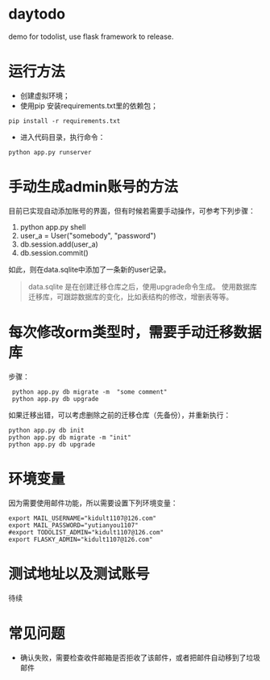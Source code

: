 # daytodo
demo for todolist, use flask framework to release.

# 运行方法  
- 创建虚拟环境；
- 使用pip 安装requirements.txt里的依赖包；
```buildoutcfg
pip install -r requirements.txt
```
- 进入代码目录，执行命令：
```buildoutcfg
python app.py runserver
```

# 手动生成admin账号的方法

目前已实现自动添加账号的界面，但有时候若需要手动操作，可参考下列步骤：
1. python app.py shell
2. user_a = User("somebody", "password")
3. db.session.add(user_a)
4. db.session.commit()

如此，则在data.sqlite中添加了一条新的user记录。
> data.sqlite 是在创建迁移仓库之后，使用upgrade命令生成。
使用数据库迁移库，可跟踪数据库的变化，比如表结构的修改，增删表等等。


# 每次修改orm类型时，需要手动迁移数据库
步骤：
```buildoutcfg
 python app.py db migrate -m  "some comment"
 python app.py db upgrade
```

如果迁移出错，可以考虑删除之前的迁移仓库（先备份），并重新执行：
```buildoutcfg
python app.py db init 
python app.py db migrate -m "init"
python app.py db upgrade 
```

# 环境变量   

因为需要使用邮件功能，所以需要设置下列环境变量： 
```buildoutcfg
export MAIL_USERNAME="kidult1107@126.com"
export MAIL_PASSWORD="yutianyou1107"
#export TODOLIST_ADMIN="kidult1107@126.com" 
export FLASKY_ADMIN="kidult1107@126.com" 
```


# 测试地址以及测试账号

待续

# 常见问题

- 确认失败，需要检查收件邮箱是否拒收了该邮件，或者把邮件自动移到了垃圾邮件


